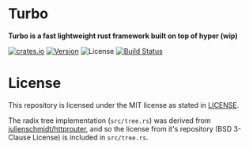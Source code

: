 # Turbo

**Turbo is a fast lightweight rust framework built on top of hyper (wip)**

[![crates.io](http://img.shields.io/crates/v/turbo-rs?style=for-the-badge)](https://crates.io/crates/turbo-rs)
[![Version](https://img.shields.io/static/v1?style=for-the-badge&label=RUSTC&message=1.47&color=b5651d)](https://blog.rust-lang.org/2020/10/08/Rust-1.47.html)
![License](https://img.shields.io/crates/l/turbo-rs.svg?style=for-the-badge)
[![Build Status](http://img.shields.io/github/workflow/status/ibraheemdev/turbo-rs/Rust?style=for-the-badge)](https://github.com/ibraheemdev/turbo-rs/actions)

# License

This repository is licensed under the MIT license as stated in [LICENSE](https://github.com/ibraheemdev/turbo-rs/blob/master/LICENSE).

The radix tree implementation (`src/tree.rs`) was derived from [julienschmidt/httprouter](https://github.com/julienschmidt/httprouter), and so the license from it's repository (BSD 3-Clause License) is included in `src/tree.rs`.